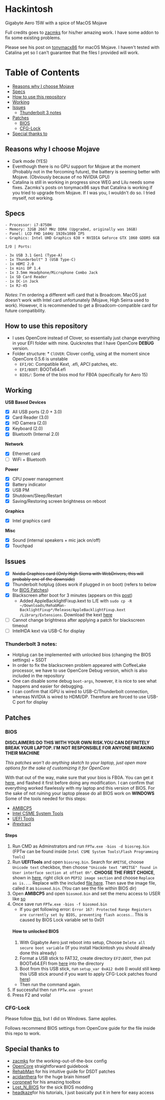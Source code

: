 # Hackintosh
Gigabyte Aero 15W with a spice of MacOS Mojave

Full credits goes to [zacmks](https://github.com/zacmks/Hackintosh-Aero-15X) for his/her amazing work. I have some addon to fix some existing problems.

Please see his post on [tonymacx86](https://www.tonymacx86.com/threads/guide-aero-15x-v8-mojave-catalina.287164/) for macOS Mojave. I haven't tested with Catalina yet so I can't guarantee that the files I provided will work. 

# Table of Contents
* [Reasons why I choose Mojave](#reasons-why-i-choose-mojave)
* [Specs](#specs)
* [How to use this repository](#how-to-use-this-repository)
* [Working](#working)
* [Issues](#issues)
    * [Thunderbolt 3 notes](#thunderbolt-3-notes)
* [Patches](#patches)
    * [BIOS](#bios)
    * [CFG-Lock](#cfg-lock)
* [Special thanks to](#special-thanks-to)


## Reasons why I choose Mojave
* Dark mode (YES)
* Eventhough there is no GPU support for Mojave at the moment (Probably not in the forcoming future), the battery is seeming better with Mojave. (Obviously because of no NVIDIA GPU)
* Catalina is still in working in progress since WEG and Lilu needs some fixes. Zacmks's posts on tonymacx86 says that Catalina is working if you tried to upgrade from Mojave. If I was you, I wouldn't do so. I tried myself, not working.

## Specs
```
- Processor: i7-8750H
- Memory: 32GB 2667 MHz DDR4 (Upgraded, originally was 16GB)
- Panel: LCD FHD 144Hz 1920x1080 IPS
- Graphics: Intel UHD Graphics 630 + NVIDIA GeForce GTX 1060 GDDR5 6GB

I/O | Ports:

- 3x USB 3.1 Gen1 (Type-A)
- 1x Thunderbolt™ 3 (USB Type-C)
- 1x HDMI 2.0
- 1x mini DP 1.4
- 1x 3.5mm Headphone/Microphone Combo Jack
- 1x SD Card Reader
- 1x DC-in Jack
- 1x RJ-45
```
_Notes_: I'm ordering a different wifi card that is Broadcom. MacOS just doesn't work with Intel card unfortunately (Mojave, High Seirra used to work). However, it is recommended to get a Broadcom-compatible card for future compatibility. 

## How to use this repository
- I uses OpenCore instead of Clover, so essentially just change everything in your EFI folder with mine. Quicknotes that I have OpenCore **DEBUG** version. 
- Folder structure:
		* `ClOVER`: Clover config, using at the moment since OpenCore 0.5.6 is unstable
    * `EFI/OC`: Compatible Kext, .efi, APCI patches, etc.
    * `EFI/BOOT`: BOOTx64.efi 
    * `BIOS/`: Some of the bios mod for FB0A (specifically for Aero 15)

## Working
**USB Based Devices**
- [x] All USB ports (2.0 + 3.0)
- [x] Card Reader (3.0)
- [x] HD Camera (2.0)
- [x] Keyboard (2.0)
- [x] Bluetooth (Internal 2.0)

**Network**
- [x] Ethernet card
- [ ] WiFi + Bluetooth

**Power**
- [x] CPU power management
- [x] Battery indicator
- [x] USB PM
- [x] Shutdown/Sleep/Restart
- [x] Saving/Restoring screen brightness on reboot

**Graphics**
- [x] Intel graphics card

**Misc**
- [x] Sound (internal speakers + mic jack on/off)
- [x] Touchpad

## Issues
- [x] ~~Nvidia Graphics card (Only High Sierra with WebDrivers, this will probably one of the downside)~~
- [x] Thunderbolt hotplug (does work if plugged in on boot) (refers to below for [BIOS Patches](#patches))
- [x] Blackscreen after boot for 3 minutes (appears on this [post](https://www.tonymacx86.com/threads/bug-black-screen-3-minutes-after-booting-coffeelake-uhd-630.261131/))
    * Added AppleBacklightFixup.kext to L/E with `sudo cp -R ~/Downloads/RehabMan-BacklightFixup*/Release/AppleBacklightFixup.kext /Library/Extensions`. Download the kext [here](https://bitbucket.org/RehabMan/applebacklightfixup/downloads/)
- [ ] Cannot change brightness after applying a patch for blackscreen timeout 
- [ ] IntelHDA kext via USB-C for display

### Thunderbolt 3 notes:
- Hotplug can be implemented with unlocked bios (changing the BIOS settings) + SSDT
- In order to fix the blackscreen problem appeared with CoffeeLake processor, we have to use OpenCore Debug version, which is also included in the repository
- One can disable some debug `boot-args`, however, it is nice to see what happens and easier for debugging.
- I can confirm that iGPU is wired to USB-C/Thunderbolt connection, whereas NVIDIA is wired to HDMI/DP. Therefore are forced to use USB-C port for display


## Patches
### BIOS
**DISCLAIMERS:DO THIS WITH YOUR OWN RISK.YOU CAN DEFINITELY BREAK YOUR LAPTOP. I'M NOT RESPONSIBLE FOR ANYONE BREAKING THEIR MACHINE**

_This patches won't do anything sketch to your laptop, just open more options for the sake of customizing it for OpenCore_

With that out of the way, make sure that your bios is FB0A. You can get it [here](https://www.gigabyte.com/us/Laptop/AERO-15X--i7-8750H/support#support-dl-bios), and flashed it first before doing any modification. I can confirm that everything worked flawlessly with my laptop and this version of BIOS.
For the sake of not ruining your laptop please do all BIOS work on **WINDOWS**
Some of the tools needed for this steps:
* [AMIBCP5](https://www.mediafire.com/file/ckao23pe57ny7jm/AMIBCP_5.02.0031.rar/file)
* [Intel CSME System Tools](https://mega.nz/#!XVkVXAaK!dFW5kcWoCCsxR1cif5EdaQ-c1jKYePDCxKrK9JV_Whw)
* [UEFI Tools](https://github.com/LongSoft/UEFITool/releases/tag/0.26.0)
* [ifrextract](https://github.com/LongSoft/Universal-IFR-Extractor/releases/)

#### Steps
1. Run CMD as Adminstrators and run `FPTw.exe -bios -d biosreg.bin` (FPTw can be found inside `Intel CSME System Tools\Flash Programming Tools`)
2. Run **UEFITools** and open `biosreg.bin`. Search for `AMITSE`, choose `Unicode text` checkbox, then choose `"Unicode text "AMITSE" found in User interface section at offset 0h"`. **CHOOSE THE FIRST CHOICE**, shown in [here](https://i.imgur.com/82E3uSV.jpg), right click on `PEP32 image section` and choose `Replace as is...`. Replace with the included [file here](BIOS/Section_PE32_image_AMITSE_unlocked_bios_settings_FB0A.sct). Then save the image file, called it as `biosmod.bin`.
(You can see the file within BIOS dir)
3. Open **AMIBCP5** and open `biosmod.bin` and set the menu access to USER like [so](https://i.imgur.com/BnkU0RW.jpg)
4. Once save run `FPTw.exe -bios -f biosmod.bin`
    * If you get following error: `Error 167: Protected Range Registers are currently set by BIOS, preventing flash access.`. This is caused by BIOS Lock variable set to 0x01
    #### How to unlocked BIOS
    1. With Gigabyte Aero just reboot into setup, Choose `Delete all secure boot variable` (If you install Hackintosh you should already done this already)
    2. Format a USB stick to FAT32, create directory `EFI\BOOT`, then put BOOTx64.EFI from [here](brains.by/posts/bootx64.7z) into the directory
    3. Boot from this USB stick, run `setup_var 0xA12 0x00` (I would still keep this USB stick around if you want to apply CFG-Lock patches found [here](https://khronokernel.github.io/Opencore-Vanilla-Desktop-Guide/extras/msr-lock.html))
    * Then run the command again.
5. If successful then run `FPTw.exe -greset`
6. Press F2 and voila!
### CFG-Lock
Please follow [this](https://khronokernel.github.io/Opencore-Vanilla-Desktop-Guide/extras/msr-lock.html), but I did on Windows. Same applies.

Follows recommend BIOS settings from OpenCore guide for the file inside this repo to work.

## Special thanks to 
* [zacmks](https://github.com/zacmks) for the working-out-of-the-box config
* [OpenCore](https://khronokernel.github.io/Opencore-Vanilla-Desktop-Guide/) straightforward guidebook
* [RehabMan](https://github.com/RehabMan) for his intuitive guide for DSDT patches
* [acidanthera](https://github.com/acidanthera) for the huge brain himself
* [corpnewt](https://github.com/corpnewt) for his amazing toolbox
* [Lost_N_BIOS](https://www.bios-mods.com/forum/Thread-REQUEST-Unlock-BIOS-for-Gigabyte-Aero-15x-v8?pid=154664#pid154664) for the sick BIOS modding
* [headkaze](https://www.bios-mods.com/forum/Thread-Gigabyte-Aero-15-v8-FB0A-BIOS-Unlocked)for his tutorials, I just basically put it in here for easy access
